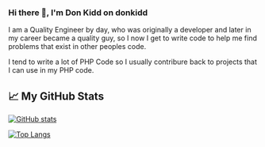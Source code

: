 ### Hi there 👋, I'm Don Kidd on donkidd

I am a Quality Engineer by day, who was originally a developer and later in my career became a quality guy, so I now I get to write code to help me find problems that exist in other peoples code.  

I tend to write a lot of PHP Code so I usually contribure back to projects that I can use in my PHP code.


## &#x1f4c8; My GitHub Stats

[![GitHub stats](https://github-readme-stats.vercel.app/api?username=donkidd&theme=radical)](https://github.com/anuraghazra/github-readme-stats)

[![Top Langs](https://github-readme-stats.vercel.app/api/top-langs/?username=donkidd&hide=java,html,css&theme=radical)](https://github.com/anuraghazra/github-readme-stats)



<!--
**donkidd/donkidd** is a ✨ _special_ ✨ repository because its `README.md` (this file) appears on your GitHub profile.

Here are some ideas to get you started:

- 🔭 I’m currently working on ...
- 🌱 I’m currently learning ...
- 👯 I’m looking to collaborate on ...
- 🤔 I’m looking for help with ...
- 💬 Ask me about ...
- 📫 How to reach me: ...
- 😄 Pronouns: ...
- ⚡ Fun fact: ...
-->
